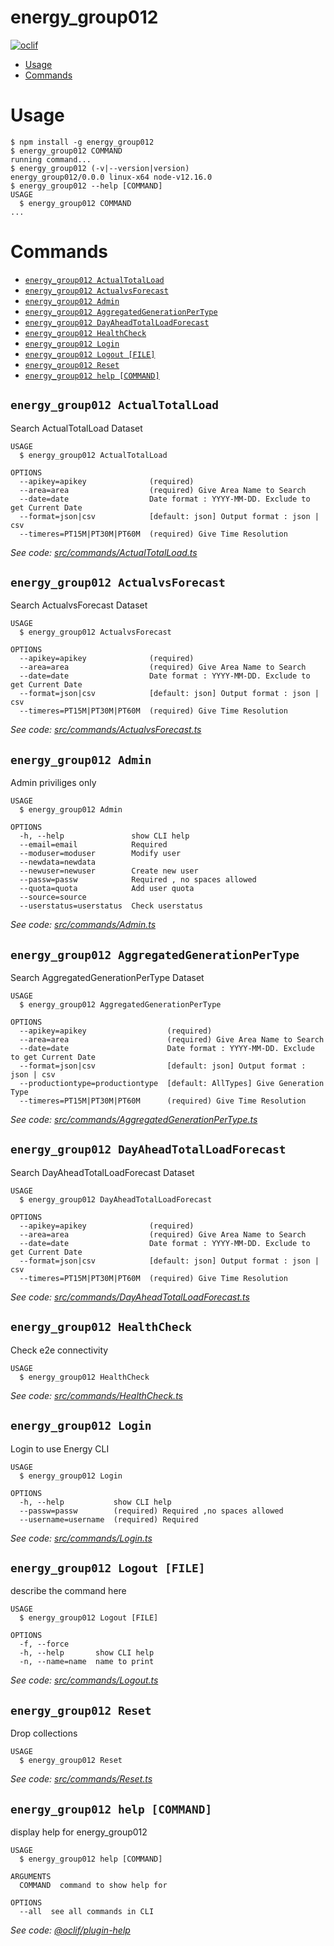 energy_group012
===============



[![oclif](https://img.shields.io/badge/cli-oclif-brightgreen.svg)](https://oclif.io)


<!-- toc -->
* [Usage](#usage)
* [Commands](#commands)
<!-- tocstop -->
# Usage
<!-- usage -->
```sh-session
$ npm install -g energy_group012
$ energy_group012 COMMAND
running command...
$ energy_group012 (-v|--version|version)
energy_group012/0.0.0 linux-x64 node-v12.16.0
$ energy_group012 --help [COMMAND]
USAGE
  $ energy_group012 COMMAND
...
```
<!-- usagestop -->
# Commands
<!-- commands -->
* [`energy_group012 ActualTotalLoad`](#energy_group012-actualtotalload)
* [`energy_group012 ActualvsForecast`](#energy_group012-actualvsforecast)
* [`energy_group012 Admin`](#energy_group012-admin)
* [`energy_group012 AggregatedGenerationPerType`](#energy_group012-aggregatedgenerationpertype)
* [`energy_group012 DayAheadTotalLoadForecast`](#energy_group012-dayaheadtotalloadforecast)
* [`energy_group012 HealthCheck`](#energy_group012-healthcheck)
* [`energy_group012 Login`](#energy_group012-login)
* [`energy_group012 Logout [FILE]`](#energy_group012-logout-file)
* [`energy_group012 Reset`](#energy_group012-reset)
* [`energy_group012 help [COMMAND]`](#energy_group012-help-command)

## `energy_group012 ActualTotalLoad`

Search ActualTotalLoad Dataset

```
USAGE
  $ energy_group012 ActualTotalLoad

OPTIONS
  --apikey=apikey              (required)
  --area=area                  (required) Give Area Name to Search
  --date=date                  Date format : YYYY-MM-DD. Exclude to get Current Date
  --format=json|csv            [default: json] Output format : json | csv
  --timeres=PT15M|PT30M|PT60M  (required) Give Time Resolution
```

_See code: [src/commands/ActualTotalLoad.ts](https://github.com/christos97/softeng-ntua/blob/v0.0.0/src/commands/ActualTotalLoad.ts)_

## `energy_group012 ActualvsForecast`

Search ActualvsForecast Dataset

```
USAGE
  $ energy_group012 ActualvsForecast

OPTIONS
  --apikey=apikey              (required)
  --area=area                  (required) Give Area Name to Search
  --date=date                  Date format : YYYY-MM-DD. Exclude to get Current Date
  --format=json|csv            [default: json] Output format : json | csv
  --timeres=PT15M|PT30M|PT60M  (required) Give Time Resolution
```

_See code: [src/commands/ActualvsForecast.ts](https://github.com/christos97/softeng-ntua/blob/v0.0.0/src/commands/ActualvsForecast.ts)_

## `energy_group012 Admin`

Admin priviliges only

```
USAGE
  $ energy_group012 Admin

OPTIONS
  -h, --help               show CLI help
  --email=email            Required
  --moduser=moduser        Modify user
  --newdata=newdata
  --newuser=newuser        Create new user
  --passw=passw            Required , no spaces allowed
  --quota=quota            Add user quota
  --source=source
  --userstatus=userstatus  Check userstatus
```

_See code: [src/commands/Admin.ts](https://github.com/christos97/softeng-ntua/blob/v0.0.0/src/commands/Admin.ts)_

## `energy_group012 AggregatedGenerationPerType`

Search AggregatedGenerationPerType Dataset

```
USAGE
  $ energy_group012 AggregatedGenerationPerType

OPTIONS
  --apikey=apikey                  (required)
  --area=area                      (required) Give Area Name to Search
  --date=date                      Date format : YYYY-MM-DD. Exclude to get Current Date
  --format=json|csv                [default: json] Output format : json | csv
  --productiontype=productiontype  [default: AllTypes] Give Generation Type
  --timeres=PT15M|PT30M|PT60M      (required) Give Time Resolution
```

_See code: [src/commands/AggregatedGenerationPerType.ts](https://github.com/christos97/softeng-ntua/blob/v0.0.0/src/commands/AggregatedGenerationPerType.ts)_

## `energy_group012 DayAheadTotalLoadForecast`

Search DayAheadTotalLoadForecast Dataset

```
USAGE
  $ energy_group012 DayAheadTotalLoadForecast

OPTIONS
  --apikey=apikey              (required)
  --area=area                  (required) Give Area Name to Search
  --date=date                  Date format : YYYY-MM-DD. Exclude to get Current Date
  --format=json|csv            [default: json] Output format : json | csv
  --timeres=PT15M|PT30M|PT60M  (required) Give Time Resolution
```

_See code: [src/commands/DayAheadTotalLoadForecast.ts](https://github.com/christos97/softeng-ntua/blob/v0.0.0/src/commands/DayAheadTotalLoadForecast.ts)_

## `energy_group012 HealthCheck`

Check e2e connectivity

```
USAGE
  $ energy_group012 HealthCheck
```

_See code: [src/commands/HealthCheck.ts](https://github.com/christos97/softeng-ntua/blob/v0.0.0/src/commands/HealthCheck.ts)_

## `energy_group012 Login`

Login to use Energy CLI

```
USAGE
  $ energy_group012 Login

OPTIONS
  -h, --help           show CLI help
  --passw=passw        (required) Required ,no spaces allowed
  --username=username  (required) Required
```

_See code: [src/commands/Login.ts](https://github.com/christos97/softeng-ntua/blob/v0.0.0/src/commands/Login.ts)_

## `energy_group012 Logout [FILE]`

describe the command here

```
USAGE
  $ energy_group012 Logout [FILE]

OPTIONS
  -f, --force
  -h, --help       show CLI help
  -n, --name=name  name to print
```

_See code: [src/commands/Logout.ts](https://github.com/christos97/softeng-ntua/blob/v0.0.0/src/commands/Logout.ts)_

## `energy_group012 Reset`

Drop collections

```
USAGE
  $ energy_group012 Reset
```

_See code: [src/commands/Reset.ts](https://github.com/christos97/softeng-ntua/blob/v0.0.0/src/commands/Reset.ts)_

## `energy_group012 help [COMMAND]`

display help for energy_group012

```
USAGE
  $ energy_group012 help [COMMAND]

ARGUMENTS
  COMMAND  command to show help for

OPTIONS
  --all  see all commands in CLI
```

_See code: [@oclif/plugin-help](https://github.com/oclif/plugin-help/blob/v2.2.3/src/commands/help.ts)_
<!-- commandsstop -->
